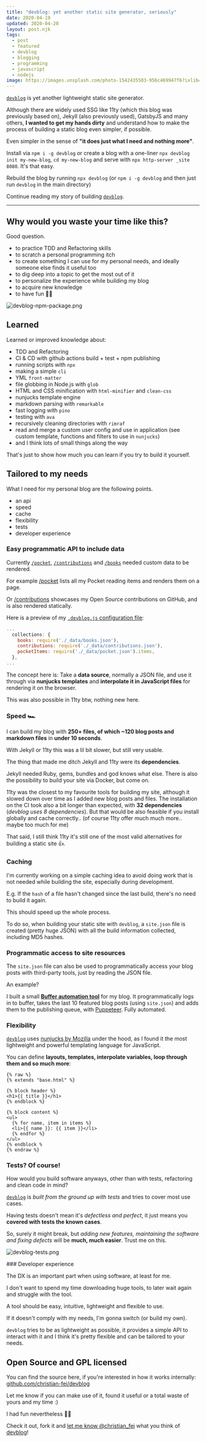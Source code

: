 ```yaml
---
title: "devblog: yet another static site generator, seriously"
date: 2020-04-19
updated: 2020-04-20
layout: post.njk
tags:
  - post
  - featured
  - devblog
  - blogging
  - programming
  - javascript
  - nodejs
image: https://images.unsplash.com/photo-1542435503-956c469947f6?ixlib=rb-1.2.1&ixid=eyJhcHBfaWQiOjEyMDd9&auto=format&fit=crop&w=250&q=40
---
```


[`devblog`](https://www.npmjs.com/package/devblog) is yet another lightweight static site generator.

Although there are widely used SSG like 11ty (which this blog was previously based on), Jekyll (also previously used), GatsbyJS and many others, **I wanted to get my hands dirty** and understand how to make the process of building a static blog even simpler, if possible.

Even simpler in the sense of **"it does just what I need and nothing more"**.

Install via `npm i -g devblog` or create a blog with a one-liner `npx devblog init my-new-blog`, `cd my-new-blog` and serve with `npx http-server _site 8080`. It's that easy.

Rebuild the blog by running `npx devblog` (or `npm i -g devblog` and then just run `devblog` in the main directory)

Continue reading my story of building [`devblog`](https://github.com/christian-fei/devblog).

---

<script id="asciicast-aUEeBmo0ev9TOZHsStiNyojvs" src="https://asciinema.org/a/aUEeBmo0ev9TOZHsStiNyojvs.js" async></script>

## Why would you waste your time like this?

Good question.

- to practice TDD and Refactoring skills
- to scratch a personal programming itch
- to create something I can use for my personal needs, and ideally someone else finds it useful too
- to dig deep into a topic to get the most out of it
- to personalize the experience while building my blog
- to acquire new knowledge
- to have fun  👨‍💻

![devblog-npm-package.png](/assets/images/posts/devblog-npm-package.png)

## Learned

Learned or improved knowledge about:

- TDD and Refactoring
- CI & CD with github actions build + test + npm publishing
- running scripts with `npx`
- making a simple `cli`
- YML `front-matter`
- file globbing in Node.js with `glob`
- HTML and CSS minification with `html-minifier` and `clean-css`
- nunjucks template engine
- markdown parsing with `remarkable`
- fast logging with `pino`
- testing with `ava`
- recursively cleaning directories with `rimraf`
- read and merge a custom user config and use in application (see custom template, functions and filters to use in `nunjucks`)
- and I think lots of small things along the way

That's just to show how much you can learn if you try to build it yourself.

## Tailored to my needs

What I need for my personal blog are the following points.

- an api
- speed
- cache
- flexibility
- tests
- developer experience

### Easy programmatic API to include data

Currently [`/pocket`](/pocket), [`/contributions`](/contributions) and [`/books`](/books) needed custom data to be rendered.

For example [/pocket](/pocket) lists all my Pocket reading items and renders them on a page.

Or [/contributions](/contributions) showcases my Open Source contributions on GitHub, and is also rendered statically.

Here is a preview of my [`.devblog.js` configuration file](https://github.com/christian-fei/christian-fei.github.io/blob/master/.devblog.js):

```js
...
  collections: {
    books: require('./_data/books.json'),
    contributions: require('./_data/contributions.json'),
    pocketItems: require('./_data/pocket.json').items,
  },
...
```

The concept here is: Take a **data source**, normally a JSON file, and use it through via **nunjucks templates** and **interpolate it in JavaScript files** for rendering it on the browser.

This was also possible in 11ty btw, nothing new here.

### Speed  🏎

I can build my blog with **250+ files, of which ~120 blog posts and markdown files** in **under 10 seconds**.

With Jekyll or 11ty this was a lil bit slower, but still very usable.

The thing that made me ditch Jekyll and 11ty were its **dependencies**.

Jekyll needed Ruby, gems, bundles and god knows what else. There is also the possibility to build your site via Docker, but come on.

11ty was the closest to my favourite tools for building my site, although it slowed down over time as I added new blog posts and files. The installation on the CI took also a bit longer than expected, with **32 dependencies** (*devblog uses 8 dependencies*). But that would be also feasible if you install globally and cache correctly.. (of course 11ty offer much much more.. maybe too much for me)

That said, I still think 11ty it's still one of the most valid alternatives for building a static site  👍.

### Caching

I'm currently working on a simple caching idea to avoid doing work that is not needed while building the site, especially during development.

E.g. If the `hash` of a file hasn't changed since the last build, there's no need to build it again.

This should speed up the whole process.

To do so, when building your static site with `devblog`, a `site.json` file is created (pretty huge JSON) with all the build information collected, including MD5 hashes.


### Programmatic access to site resources

The `site.json` file can also be used to programmatically access your blog posts with third-party tools, just by reading the JSON file.

An example?

I built a small [**Buffer automation tool**](https://github.com/christian-fei/christian-fei.github.io/tree/master/buffer-automation) for my blog.
It programmatically logs in to buffer, takes the last 10 featured blog posts (using `site.json`) and adds them to the publishing queue, with [Puppeteer](/posts/2020-03-08-Ultimate-web-scraping-with-browserless,-puppeteer-and-Node.js/). Fully automated.


### Flexibility

[`devblog`](https://github.com/christian-fei/devblog) uses [nunjucks by Mozilla](https://mozilla.github.io/nunjucks/) under the hood, as I found it the most lightweight and powerful templating language for JavaScript.

You can define **layouts, templates, interpolate variables, loop through them and so much more**:

```njk
{% raw %}
{% extends "base.html" %}

{% block header %}
<h1>{{ title }}</h1>
{% endblock %}

{% block content %}
<ul>
  {% for name, item in items %}
  <li>{{ name }}: {{ item }}</li>
  {% endfor %}
</ul>
{% endblock %
{% endraw %}
```




### Tests? Of course!

How would you build software anyways, other than with tests, refactoring and clean code in mind?

[`devblog`](https://github.com/christian-fei/devblog) is *built from the ground up with tests* and tries to cover most use cases.

Having tests doesn't mean it's *defectless and perfect*, it just means you **covered with tests the known cases**.

So, surely it might break, but *adding new features, maintaining the software and fixing defects* will be **much, much easier**. Trust me on this.

![devblog-tests.png](/assets/images/posts/devblog-tests.png)

### Developer experience

The DX is an important part when using software, at least for me.

I don't want to spend my time downloading huge tools, to later wait again and struggle with the tool.

A tool should be easy, intuitive, lightweight and flexible to use.

If it doesn't comply with my needs, I'm gonna switch (or build my own).

`devblog` tries to be as lightweight as possible, it provides a simple API to interact with it and I think it's pretty flexible and can be tailored to your needs.

## Open Source and GPL licensed

You can find the source here, if you're interested in how it works internally: [github.com/christian-fei/devblog](https://github.com/christian-fei/devblog)

Let me know if you can make use of it, found it useful or a total waste of yours and my time :)

I had fun nevertheless 👨‍💻

Check it out, fork it and [let me know @christian_fei](https://twitter.com/christian_fei) what you think of [devblog](https://github.com/christian-fei/devblog)!